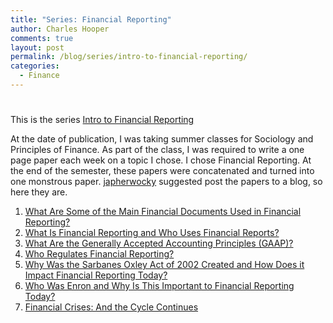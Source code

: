 ```yaml
---
title: "Series: Financial Reporting"
author: Charles Hooper
comments: true
layout: post
permalink: /blog/series/intro-to-financial-reporting/
categories:
  - Finance
---
```

# 

This is the series [Intro to Financial Reporting][1]

At the date of publication, I was taking summer classes for Sociology and Principles of Finance. As part of the class, I was required to write a one page paper each week on a topic I chose. I chose Financial Reporting. At the end of the semester, these papers were concatenated and turned into one monstrous paper. [japherwocky][2] suggested post the papers to a blog, so here they are.


 [1]: http://www.charleshooper.net/blog/series/intro-to-financial-reporting/ "Intro to Financial Reporting"
 [2]: https://twitter.com/japherwocky

1. [What Are Some of the Main Financial Documents Used in Financial Reporting?][3]
2. [What Is Financial Reporting and Who Uses Financial Reports?][4]
3. [What Are the Generally Accepted Accounting Principles (GAAP)?][5]
4. [Who Regulates Financial Reporting?][6]
5. [Why Was the Sarbanes Oxley Act of 2002 Created and How Does it Impact Financial Reporting Today?][7]
6. [Who Was Enron and Why Is This Important to Financial Reporting Today?][8]
7. [Financial Crises: And the Cycle Continues][9]

  [3]: http://www.charleshooper.net/blog/what-are-some-of-the-main-financial-documents-used-in-financial-reporting/
  [4]: http://www.charleshooper.net/blog/what-is-financial-reporting-and-who-uses-financial-reports/
  [5]: http://www.charleshooper.net/blog/what-are-the-generally-accepted-accounting-principles-gaap/
  [6]: http://www.charleshooper.net/blog/who-regulates-financial-reporting/
  [7]: http://www.charleshooper.net/blog/why-was-the-sarbanes-oxley-act-of-2002-created-and-how-does-it-impact-financial-reporting-today/
  [8]: http://www.charleshooper.net/blog/who-was-enron-and-why-is-this-important-to-financial-reporting-today/
  [9]: http://www.charleshooper.net/blog/financial-crises-and-the-cycle-continues/

